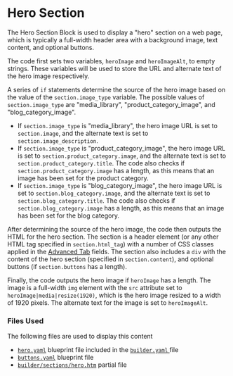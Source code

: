 # Hero Section

The Hero Section Block is used to display a "hero" section on a web page, which is typically a full-width header area with a background image, text content, and optional buttons.

The code first sets two variables, `heroImage` and `heroImageAlt`, to empty strings. These variables will be used to store the URL and alternate text of the hero image respectively.

A series of `if` statements determine the source of the hero image based on the value of the `section.image_type` variable. The possible values of `section.image_type` are "media\_library", "product\_category\_image", and "blog\_category\_image".

* If `section.image_type` is "media\_library", the hero image URL is set to `section.image`, and the alternate text is set to `section.image_description`.
* If `section.image_type` is "product\_category\_image", the hero image URL is set to `section.product_category.image`, and the alternate text is set to `section.product_category.title`. The code also checks if `section.product_category.image` has a length, as this means that an image has been set for the product category.
* If `section.image_type` is "blog\_category\_image", the hero image URL is set to `section.blog_category.image`, and the alternate text is set to `section.blog_category.title`. The code also checks if `section.blog_category.image` has a length, as this means that an image has been set for the blog category.

After determining the source of the hero image, the code then outputs the HTML for the hero section. The section is a header element (or any other HTML tag specified in `section.html_tag`) with a number of CSS classes applied in the [Advanced Tab](section/advanced-tab.md) fields. The section also includes a `div` with the content of the hero section (specified in `section.content`), and optional buttons (if `section.buttons` has a length).

Finally, the code outputs the hero image if `heroImage` has a length. The image is a full-width `img` element with the `src` attribute set to `heroImage|media|resize(1920)`, which is the hero image resized to a width of 1920 pixels. The alternate text for the image is set to `heroImageAlt`.



### Files Used

The following files are used to display this content

* [`hero.yaml`](https://github.com/artistro08/tailor-starter/blob/main/seeds/blueprints/content/mixins/builder/hero/hero.yaml) blueprint file included in the [`builder.yaml` ](https://github.com/artistro08/tailor-starter/blob/542d106a4c08bf56811491d8aa5cacbdfbd62159/seeds/blueprints/content/mixins/builder/builder.yaml#L14)file
* [`buttons.yaml`](https://github.com/artistro08/tailor-starter/blob/main/seeds/blueprints/content/mixins/builder/buttons/buttons.yaml) blueprint file
* [`builder/sections/hero.htm`](https://github.com/artistro08/tailor-starter/blob/main/partials/builder/sections/hero.htm) partial file

